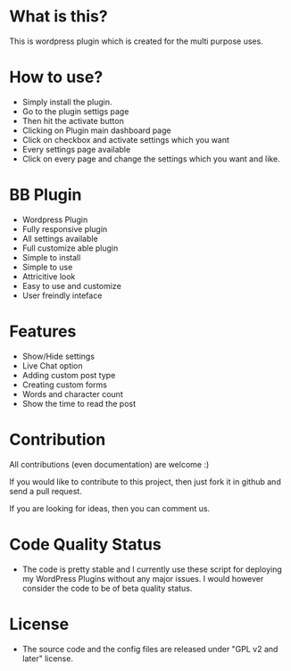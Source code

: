 # What is this?

This is wordpress plugin which is created for the multi purpose uses.

# How to use?

- Simply install the plugin.
- Go to the plugin settigs page
- Then hit the activate button
- Clicking on Plugin main dashboard page
- Click on checkbox and activate settings which you want
- Every settings page available 
- Click on every page and change the settings which you want and like.

# BB Plugin

- Wordpress Plugin
- Fully responsive plugin
- All settings available
- Full customize able plugin
- Simple to install
- Simple to use
- Attricitive look
- Easy to use and customize
- User freindly inteface

# Features

- Show/Hide settings
- Live Chat option
- Adding custom post type
- Creating custom forms
- Words and character count
- Show the time to read the post

# Contribution

All contributions (even documentation) are welcome :)

If you would like to contribute to this project, then just fork it in github and send a pull request.

If you are looking for ideas, then you can comment us.

# Code Quality Status

- The code is pretty stable and I currently use these script for deploying my WordPress Plugins without any major issues. I would however consider the code to be of beta quality status.

# License

- The source code and the config files are released under "GPL v2 and later" license.